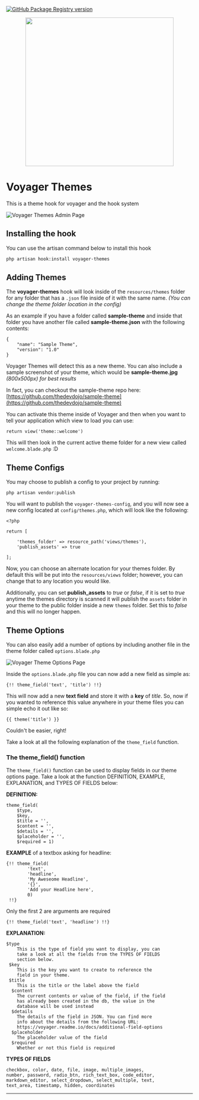 [![GitHub Package Registry version](https://img.shields.io/badge/version-0.16-orange)](https://github.com/diegobas/voyager-themes/releases)

<p align="center"><a href="https://laravelvoyager.com/" target="_blank"><img width="400" src="/cover.png?raw=true"></a></p>

# Voyager Themes

This is a theme hook for voyager and the hook system

![Voyager Themes Admin Page](https://i.imgur.com/uG78r50.png)

## Installing the hook

You can use the artisan command below to install this hook

```bash
php artisan hook:install voyager-themes
```

## Adding Themes

The **voyager-themes** hook will look inside of the `resources/themes` folder for any folder that has a `.json` file inside of it with the same name. *(You can change the theme folder location in the config)*

As an example if you have a folder called **sample-theme** and inside that folder you have another file called **sample-theme.json** with the following contents:

```
{
    "name": "Sample Theme",
    "version": "1.0"
}
```

Voyager Themes will detect this as a new theme. You can also include a sample screenshot of your theme, which would be **sample-theme.jpg** *(800x500px) for best results*

In fact, you can checkout the sample-theme repo here: [https://github.com/thedevdojo/sample-theme](https://github.com/thedevdojo/sample-theme)

You can activate this theme inside of Voyager and then when you want to tell your application which view to load you can use:

```
return view('theme::welcome')
```

This will then look in the current active theme folder for a new view called `welcome.blade.php` :D

## Theme Configs

You may choose to publish a config to your project by running:

```
php artisan vendor:publish
```

You will want to publish the `voyager-themes-config`, and you will now see a new config located at `config/themes.php`, which will look like the following:

```
<?php

return [

    'themes_folder' => resource_path('views/themes'),
    'publish_assets' => true

];
```

Now, you can choose an alternate location for your themes folder. By default this will be put into the `resources/views` folder; however, you can change that to any location you would like.

Additionally, you can set **publish_assets** to *true* or *false*, if it is set to *true* anytime the themes directory is scanned it will publish the `assets` folder in your theme to the public folder inside a new `themes` folder. Set this to *false* and this will no longer happen.

## Theme Options

You can also easily add a number of options by including another file in the theme folder called `options.blade.php`

![Voyager Theme Options Page](https://i.imgur.com/eAoNt0W.png)

Inside the `options.blade.php` file you can now add a new field as simple as:

```
{!! theme_field('text', 'title') !!}
```

This will now add a new **text field** and store it with a **key** of *title*. So, now if you wanted to reference this value anywhere in your theme files you can simple echo it out like so:

```
{{ theme('title') }}
```

Couldn't be easier, right!

Take a look at all the following explanation of the `theme_field` function.

### The theme_field() function

The `theme_field()` function can be used to display fields in our theme options page. Take a look at the function DEFINITION, EXAMPLE, EXPLANATION, and TYPES OF FIELDS below:

**DEFINITION:**
  
    theme_field(
        $type, 
        $key,
        $title = '',
        $content = '', 
        $details = '', 
        $placeholder = '', 
        $required = 1)
  
**EXAMPLE** of a textbox asking for headline:
    
    {!! theme_field(
            'text', 
            'headline', 
            'My Aweseome Headline', 
            '{}', 
            'Add your Headline here', 
            0) 
     !!}

Only the first 2 are arguments are required

    {!! theme_field('text', 'headline') !!}

**EXPLANATION:**
    
    $type
        This is the type of field you want to display, you can
        take a look at all the fields from the TYPES OF FIELDS
        section below.
     $key
        This is the key you want to create to reference the
        field in your theme.
     $title
        This is the title or the label above the field
      $content 
        The current contents or value of the field, if the field
        has already been created in the db, the value in the
        database will be used instead
      $details
        The details of the field in JSON. You can find more 
        info about the details from the following URL:
        https://voyager.readme.io/docs/additional-field-options
      $placeholder
        The placeholder value of the field
      $required
        Whether or not this field is required

**TYPES OF FIELDS**
    
    checkbox, color, date, file, image, multiple_images,
    number, password, radio_btn, rich_text_box, code_editor,
    markdown_editor, select_dropdown, select_multiple, text,
    text_area, timestamp, hidden, coordinates

---

